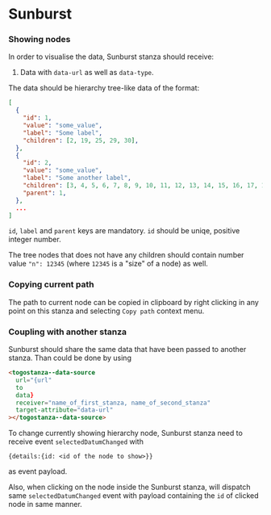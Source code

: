# Sunburst

### Showing nodes

In order to visualise the data, Sunburst stanza should receive:

1. Data with `data-url` as well as `data-type`.

The data should be hierarchy tree-like data of the format:

```json
[
  {
    "id": 1,
    "value": "some_value",
    "label": "Some label",
    "children": [2, 19, 25, 29, 30],
  },
  {
    "id": 2,
    "value": "some_value",
    "label": "Some another label",
    "children": [3, 4, 5, 6, 7, 8, 9, 10, 11, 12, 13, 14, 15, 16, 17, 18],
    "parent": 1,
  },
  ...
]
```

`id`, `label` and `parent` keys are mandatory. `id` should be uniqe, positive integer number.

The tree nodes that does not have any children should contain number value
`"n": 12345` (where `12345` is a "size" of a node) as well.

### Copying current path

The path to current node can be copied in clipboard by right clicking in any point on this stanza and selecting `Copy path` context menu.

### Coupling with another stanza

Sunburst should share the same data that have been passed to another stanza.
Than could be done by using

```html
<togostanza--data-source
  url="{url"
  to
  data}
  receiver="name_of_first_stanza, name_of_second_stanza"
  target-attribute="data-url"
></togostanza--data-source>
```

To change currently showing hierarchy node, Sunburst stanza need to receive event `selectedDatumChanged` with

```
{details:{id: <id of the node to show>}}
```

as event payload.

Also, when clicking on the node inside the Sunburst stanza, will dispatch same `selectedDatumChanged` event with payload containing the `id` of clicked node in same manner.
